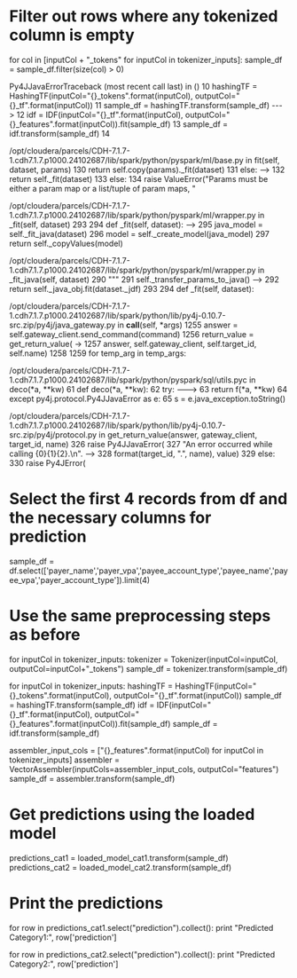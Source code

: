 # Filter out rows where any tokenized column is empty
for col in [inputCol + "_tokens" for inputCol in tokenizer_inputs]:
    sample_df = sample_df.filter(size(col) > 0)

    
Py4JJavaErrorTraceback (most recent call last)
<ipython-input-32-76c6fdbbf2ec> in <module>()
     10     hashingTF = HashingTF(inputCol="{}_tokens".format(inputCol), outputCol="{}_tf".format(inputCol))
     11     sample_df = hashingTF.transform(sample_df)
---> 12     idf = IDF(inputCol="{}_tf".format(inputCol), outputCol="{}_features".format(inputCol)).fit(sample_df)
     13     sample_df = idf.transform(sample_df)
     14 

/opt/cloudera/parcels/CDH-7.1.7-1.cdh7.1.7.p1000.24102687/lib/spark/python/pyspark/ml/base.py in fit(self, dataset, params)
    130                 return self.copy(params)._fit(dataset)
    131             else:
--> 132                 return self._fit(dataset)
    133         else:
    134             raise ValueError("Params must be either a param map or a list/tuple of param maps, "

/opt/cloudera/parcels/CDH-7.1.7-1.cdh7.1.7.p1000.24102687/lib/spark/python/pyspark/ml/wrapper.py in _fit(self, dataset)
    293 
    294     def _fit(self, dataset):
--> 295         java_model = self._fit_java(dataset)
    296         model = self._create_model(java_model)
    297         return self._copyValues(model)

/opt/cloudera/parcels/CDH-7.1.7-1.cdh7.1.7.p1000.24102687/lib/spark/python/pyspark/ml/wrapper.py in _fit_java(self, dataset)
    290         """
    291         self._transfer_params_to_java()
--> 292         return self._java_obj.fit(dataset._jdf)
    293 
    294     def _fit(self, dataset):

/opt/cloudera/parcels/CDH-7.1.7-1.cdh7.1.7.p1000.24102687/lib/spark/python/lib/py4j-0.10.7-src.zip/py4j/java_gateway.py in __call__(self, *args)
   1255         answer = self.gateway_client.send_command(command)
   1256         return_value = get_return_value(
-> 1257             answer, self.gateway_client, self.target_id, self.name)
   1258 
   1259         for temp_arg in temp_args:

/opt/cloudera/parcels/CDH-7.1.7-1.cdh7.1.7.p1000.24102687/lib/spark/python/pyspark/sql/utils.pyc in deco(*a, **kw)
     61     def deco(*a, **kw):
     62         try:
---> 63             return f(*a, **kw)
     64         except py4j.protocol.Py4JJavaError as e:
     65             s = e.java_exception.toString()

/opt/cloudera/parcels/CDH-7.1.7-1.cdh7.1.7.p1000.24102687/lib/spark/python/lib/py4j-0.10.7-src.zip/py4j/protocol.py in get_return_value(answer, gateway_client, target_id, name)
    326                 raise Py4JJavaError(
    327                     "An error occurred while calling {0}{1}{2}.\n".
--> 328                     format(target_id, ".", name), value)
    329             else:
    330                 raise Py4JError(














# Select the first 4 records from df and the necessary columns for prediction
sample_df = df.select(['payer_name','payer_vpa','payee_account_type','payee_name','payee_vpa','payer_account_type']).limit(4)

# Use the same preprocessing steps as before
for inputCol in tokenizer_inputs:
    tokenizer = Tokenizer(inputCol=inputCol, outputCol=inputCol+"_tokens")
    sample_df = tokenizer.transform(sample_df)

for inputCol in tokenizer_inputs:
    hashingTF = HashingTF(inputCol="{}_tokens".format(inputCol), outputCol="{}_tf".format(inputCol))
    sample_df = hashingTF.transform(sample_df)
    idf = IDF(inputCol="{}_tf".format(inputCol), outputCol="{}_features".format(inputCol)).fit(sample_df)
    sample_df = idf.transform(sample_df)

assembler_input_cols = ["{}_features".format(inputCol) for inputCol in tokenizer_inputs]
assembler = VectorAssembler(inputCols=assembler_input_cols, outputCol="features")
sample_df = assembler.transform(sample_df)

# Get predictions using the loaded model
predictions_cat1 = loaded_model_cat1.transform(sample_df)
predictions_cat2 = loaded_model_cat2.transform(sample_df)

# Print the predictions
for row in predictions_cat1.select("prediction").collect():
    print "Predicted Category1:", row['prediction']

for row in predictions_cat2.select("prediction").collect():
    print "Predicted Category2:", row['prediction']
